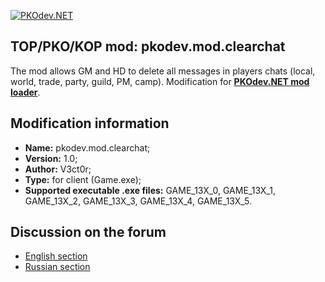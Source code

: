 [![PKOdev.NET](https://pkodev.net/uploads/monthly_2022_02/logo-background.png.d7a190633d23e60fbfdfb9340726ba82.png "PKOdev.NET")](http://pkodev.net "PKOdev.NET")
## TOP/PKO/KOP mod: pkodev.mod.clearchat
The mod allows GM and HD to delete all messages in players chats (local, world, trade, party, guild, PM, camp). Modification for **[PKOdev.NET mod loader](https://pkodev.net/topic/5757-mod-loading-system-for-server-and-client-pkodevnet-mod-loader/)**.

## Modification information

- **Name:** pkodev.mod.clearchat;
- **Version:** 1.0;
- **Author:** V3ct0r;
- **Type:** for client (Game.exe);
- **Supported executable .exe files:** GAME_13X_0, GAME_13X_1, GAME_13X_2, GAME_13X_3, GAME_13X_4, GAME_13X_5.

## Discussion on the forum

- [English section](https://pkodev.net/topic/6001-cleaning-up-chats/)
- [Russian section](https://pkodev.net/topic/5996-%D0%BE%D1%87%D0%B8%D1%81%D1%82%D0%BA%D0%B0-%D1%87%D0%B0%D1%82%D0%BE%D0%B2/)
